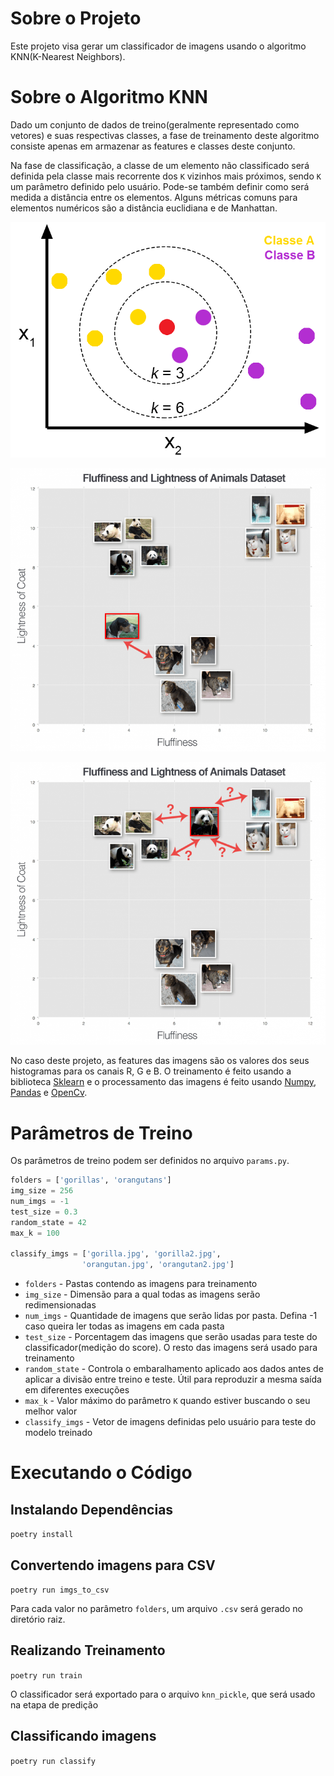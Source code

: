 # Sobre o Projeto

Este projeto visa gerar um classificador de imagens usando o algoritmo KNN(K-Nearest Neighbors).

# Sobre o Algoritmo KNN

Dado um conjunto de dados de treino(geralmente representado como vetores) e suas respectivas classes, a fase de treinamento deste algoritmo consiste apenas em armazenar as features e classes deste conjunto.

Na fase de classificação, a classe de um elemento não classificado será definida pela classe mais recorrente dos `K` vizinhos mais próximos, sendo `K` um parâmetro definido pelo usuário. Pode-se também definir como será medida a distância entre os elementos. Alguns métricas comuns para elementos numéricos são a distância euclidiana e de Manhattan.

![1726496902281](image/README/1726496902281.png)

![1726497234424](image/README/1726497234424.png)

![1726497263796](image/README/1726497263796.png)

No caso deste projeto, as features das imagens são os valores dos seus histogramas para os canais R, G e B. O treinamento é feito usando a biblioteca [Sklearn](https://scikit-learn.org/stable/) e o processamento das imagens é feito usando [Numpy](https://numpy.org/), [Pandas](https://pandas.pydata.org/) e [OpenCv](https://opencv.org/).

# Parâmetros de Treino

Os parâmetros de treino podem ser definidos no arquivo `params.py`.

```python
folders = ['gorillas', 'orangutans']
img_size = 256
num_imgs = -1
test_size = 0.3
random_state = 42
max_k = 100

classify_imgs = ['gorilla.jpg', 'gorilla2.jpg',
                'orangutan.jpg', 'orangutan2.jpg']
```


* `folders` - Pastas contendo as imagens para treinamento
* `img_size` - Dimensão para a qual todas as imagens serão redimensionadas
* `num_imgs` - Quantidade de imagens que serão lidas por pasta. Defina -1 caso queira ler todas as imagens em cada pasta
* `test_size` - Porcentagem das imagens que serão usadas para teste do classificador(medição do score). O resto das imagens será usado para treinamento
* `random_state` - Controla o embaralhamento aplicado aos dados antes de aplicar a divisão entre treino e teste. Útil para reproduzir a mesma saída em diferentes execuções
* `max_k` - Valor máximo do parâmetro `K` quando estiver buscando o seu melhor valor
* `classify_imgs` - Vetor de imagens definidas pelo usuário para teste do modelo treinado

# Executando o Código

## Instalando Dependências

`poetry install`

## Convertendo imagens para CSV

`poetry run imgs_to_csv`

Para cada valor no parâmetro `folders`, um arquivo `.csv` será gerado no diretório raiz.

## Realizando Treinamento

`poetry run train`

O classificador será exportado para o arquivo `knn_pickle`, que será usado na etapa de predição

## Classificando imagens

`poetry run classify`
